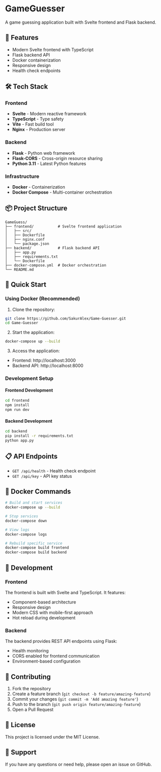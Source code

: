 # GameGuesser

A game guessing application built with Svelte frontend and Flask backend.

## 🚀 Features

- Modern Svelte frontend with TypeScript
- Flask backend API
- Docker containerization
- Responsive design
- Health check endpoints

## 🛠️ Tech Stack

### Frontend
- **Svelte** - Modern reactive framework
- **TypeScript** - Type safety
- **Vite** - Fast build tool
- **Nginx** - Production server

### Backend
- **Flask** - Python web framework
- **Flask-CORS** - Cross-origin resource sharing
- **Python 3.11** - Latest Python features

### Infrastructure
- **Docker** - Containerization
- **Docker Compose** - Multi-container orchestration

## 📦 Project Structure

```
GameGuess/
├── frontend/           # Svelte frontend application
│   ├── src/
│   ├── Dockerfile
│   ├── nginx.conf
│   └── package.json
├── backend/            # Flask backend API
│   ├── app.py
│   ├── requirements.txt
│   └── Dockerfile
├── docker-compose.yml  # Docker orchestration
└── README.md
```

## 🚀 Quick Start

### Using Docker (Recommended)

1. Clone the repository:
```bash
git clone https://github.com/SakurAlex/Game-Guesser.git
cd Game-Guesser
```

2. Start the application:
```bash
docker-compose up --build
```

3. Access the application:
- Frontend: http://localhost:3000
- Backend API: http://localhost:8000

### Development Setup

#### Frontend Development
```bash
cd frontend
npm install
npm run dev
```

#### Backend Development
```bash
cd backend
pip install -r requirements.txt
python app.py
```

## 📋 API Endpoints

- `GET /api/health` - Health check endpoint
- `GET /api/key` - API key status

## 🐳 Docker Commands

```bash
# Build and start services
docker-compose up --build

# Stop services
docker-compose down

# View logs
docker-compose logs

# Rebuild specific service
docker-compose build frontend
docker-compose build backend
```

## 🔧 Development

### Frontend
The frontend is built with Svelte and TypeScript. It features:
- Component-based architecture
- Responsive design
- Modern CSS with mobile-first approach
- Hot reload during development

### Backend
The backend provides REST API endpoints using Flask:
- Health monitoring
- CORS enabled for frontend communication
- Environment-based configuration

## 📝 Contributing

1. Fork the repository
2. Create a feature branch (`git checkout -b feature/amazing-feature`)
3. Commit your changes (`git commit -m 'Add amazing feature'`)
4. Push to the branch (`git push origin feature/amazing-feature`)
5. Open a Pull Request

## 📄 License

This project is licensed under the MIT License.

## 🤝 Support

If you have any questions or need help, please open an issue on GitHub. 